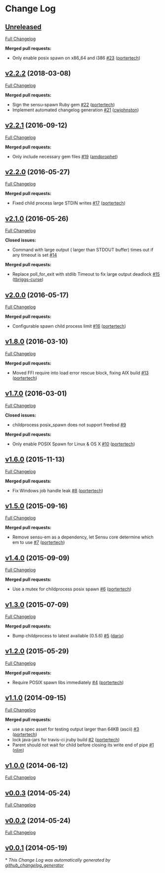# Change Log

## [Unreleased](https://github.com/sensu/sensu-spawn/tree/HEAD)

[Full Changelog](https://github.com/sensu/sensu-spawn/compare/v2.2.2...HEAD)

**Merged pull requests:**

- Only enable posix spawn on x86\_64 and i386 [\#23](https://github.com/sensu/sensu-spawn/pull/23) ([portertech](https://github.com/portertech))

## [v2.2.2](https://github.com/sensu/sensu-spawn/tree/v2.2.2) (2018-03-08)
[Full Changelog](https://github.com/sensu/sensu-spawn/compare/v2.2.1...v2.2.2)

**Merged pull requests:**

- Sign the sensu-spawn Ruby gem [\#22](https://github.com/sensu/sensu-spawn/pull/22) ([portertech](https://github.com/portertech))
- Implement automated changelog generation [\#21](https://github.com/sensu/sensu-spawn/pull/21) ([cwjohnston](https://github.com/cwjohnston))

## [v2.2.1](https://github.com/sensu/sensu-spawn/tree/v2.2.1) (2016-09-12)
[Full Changelog](https://github.com/sensu/sensu-spawn/compare/v2.2.0...v2.2.1)

**Merged pull requests:**

- Only include necessary gem files [\#19](https://github.com/sensu/sensu-spawn/pull/19) ([amdprophet](https://github.com/amdprophet))

## [v2.2.0](https://github.com/sensu/sensu-spawn/tree/v2.2.0) (2016-05-27)
[Full Changelog](https://github.com/sensu/sensu-spawn/compare/v2.1.0...v2.2.0)

**Merged pull requests:**

- Fixed child process large STDIN writes [\#17](https://github.com/sensu/sensu-spawn/pull/17) ([portertech](https://github.com/portertech))

## [v2.1.0](https://github.com/sensu/sensu-spawn/tree/v2.1.0) (2016-05-26)
[Full Changelog](https://github.com/sensu/sensu-spawn/compare/v2.0.0...v2.1.0)

**Closed issues:**

- Command with large output \( larger than STDOUT buffer\) times out if any timeout is set [\#14](https://github.com/sensu/sensu-spawn/issues/14)

**Merged pull requests:**

- Replace poll\_for\_exit with stdlib Timeout to fix large output deadlock [\#15](https://github.com/sensu/sensu-spawn/pull/15) ([tbriggs-curse](https://github.com/tbriggs-curse))

## [v2.0.0](https://github.com/sensu/sensu-spawn/tree/v2.0.0) (2016-05-17)
[Full Changelog](https://github.com/sensu/sensu-spawn/compare/v1.8.0...v2.0.0)

**Merged pull requests:**

- Configurable spawn child process limit [\#16](https://github.com/sensu/sensu-spawn/pull/16) ([portertech](https://github.com/portertech))

## [v1.8.0](https://github.com/sensu/sensu-spawn/tree/v1.8.0) (2016-03-10)
[Full Changelog](https://github.com/sensu/sensu-spawn/compare/v1.7.0...v1.8.0)

**Merged pull requests:**

- Moved FFI require into load error rescue block, fixing AIX build [\#13](https://github.com/sensu/sensu-spawn/pull/13) ([portertech](https://github.com/portertech))

## [v1.7.0](https://github.com/sensu/sensu-spawn/tree/v1.7.0) (2016-03-01)
[Full Changelog](https://github.com/sensu/sensu-spawn/compare/v1.6.0...v1.7.0)

**Closed issues:**

- childprocess posix\_spawn does not support freebsd [\#9](https://github.com/sensu/sensu-spawn/issues/9)

**Merged pull requests:**

- Only enable POSIX Spawn for Linux & OS X [\#10](https://github.com/sensu/sensu-spawn/pull/10) ([portertech](https://github.com/portertech))

## [v1.6.0](https://github.com/sensu/sensu-spawn/tree/v1.6.0) (2015-11-13)
[Full Changelog](https://github.com/sensu/sensu-spawn/compare/v1.5.0...v1.6.0)

**Merged pull requests:**

- Fix Windows job handle leak [\#8](https://github.com/sensu/sensu-spawn/pull/8) ([portertech](https://github.com/portertech))

## [v1.5.0](https://github.com/sensu/sensu-spawn/tree/v1.5.0) (2015-09-16)
[Full Changelog](https://github.com/sensu/sensu-spawn/compare/v1.4.0...v1.5.0)

**Merged pull requests:**

- Remove sensu-em as a dependency, let Sensu core determine which em to use [\#7](https://github.com/sensu/sensu-spawn/pull/7) ([portertech](https://github.com/portertech))

## [v1.4.0](https://github.com/sensu/sensu-spawn/tree/v1.4.0) (2015-09-09)
[Full Changelog](https://github.com/sensu/sensu-spawn/compare/v1.3.0...v1.4.0)

**Merged pull requests:**

- Use a mutex for childprocess posix spawn [\#6](https://github.com/sensu/sensu-spawn/pull/6) ([portertech](https://github.com/portertech))

## [v1.3.0](https://github.com/sensu/sensu-spawn/tree/v1.3.0) (2015-07-09)
[Full Changelog](https://github.com/sensu/sensu-spawn/compare/v1.2.0...v1.3.0)

**Merged pull requests:**

- Bump childprocess to latest available \(0.5.6\) [\#5](https://github.com/sensu/sensu-spawn/pull/5) ([darix](https://github.com/darix))

## [v1.2.0](https://github.com/sensu/sensu-spawn/tree/v1.2.0) (2015-05-29)
[Full Changelog](https://github.com/sensu/sensu-spawn/compare/v1.1.0...v1.2.0)

**Merged pull requests:**

- Require POSIX spawn libs immediately [\#4](https://github.com/sensu/sensu-spawn/pull/4) ([portertech](https://github.com/portertech))

## [v1.1.0](https://github.com/sensu/sensu-spawn/tree/v1.1.0) (2014-09-15)
[Full Changelog](https://github.com/sensu/sensu-spawn/compare/v1.0.0...v1.1.0)

**Merged pull requests:**

- use a spec asset for testing output larger than 64KB \(ascii\) [\#3](https://github.com/sensu/sensu-spawn/pull/3) ([portertech](https://github.com/portertech))
- lock java-jars for travis-ci jruby build [\#2](https://github.com/sensu/sensu-spawn/pull/2) ([portertech](https://github.com/portertech))
- Parent should not wait for child before closing its write end of pipe [\#1](https://github.com/sensu/sensu-spawn/pull/1) ([nlim](https://github.com/nlim))

## [v1.0.0](https://github.com/sensu/sensu-spawn/tree/v1.0.0) (2014-06-12)
[Full Changelog](https://github.com/sensu/sensu-spawn/compare/v0.0.3...v1.0.0)

## [v0.0.3](https://github.com/sensu/sensu-spawn/tree/v0.0.3) (2014-05-24)
[Full Changelog](https://github.com/sensu/sensu-spawn/compare/v0.0.2...v0.0.3)

## [v0.0.2](https://github.com/sensu/sensu-spawn/tree/v0.0.2) (2014-05-24)
[Full Changelog](https://github.com/sensu/sensu-spawn/compare/v0.0.1...v0.0.2)

## [v0.0.1](https://github.com/sensu/sensu-spawn/tree/v0.0.1) (2014-05-19)


\* *This Change Log was automatically generated by [github_changelog_generator](https://github.com/skywinder/Github-Changelog-Generator)*